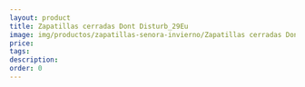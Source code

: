 ```yaml
---
layout: product
title: Zapatillas cerradas Dont Disturb_29Eu
image: img/productos/zapatillas-senora-invierno/Zapatillas cerradas Dont Disturb_29Eu.jpeg
price: 
tags: 
description: 
order: 0
---
```

